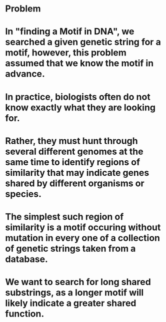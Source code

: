 # Problem

# In "finding a Motif in DNA", we searched a given genetic string for a motif, however, this problem assumed that we know the motif in advance.
# In practice, biologists often do not know exactly what they are looking for. 
# Rather, they must hunt through several different genomes at the same time to identify regions of similarity that may indicate genes shared by different organisms or species.

# The simplest such region of similarity is a motif occuring without mutation in every one of a collection of genetic strings taken from a database.
# We want to search for long shared substrings, as a longer motif will likely indicate a greater shared function.
